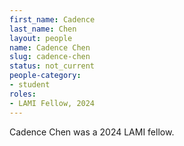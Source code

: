 ```yaml
---
first_name: Cadence
last_name: Chen
layout: people
name: Cadence Chen
slug: cadence-chen
status: not_current
people-category:
- student
roles:
- LAMI Fellow, 2024 
---
```

Cadence Chen was a 2024 LAMI fellow.